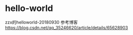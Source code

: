 # hello-world
zzx的helloworld-20180930
参考博客 
https://blog.csdn.net/qq_35246620/article/details/65628903
